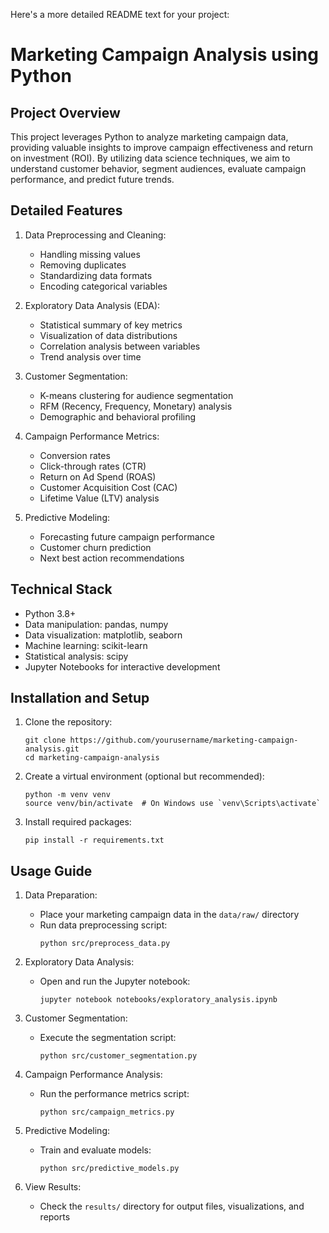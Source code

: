 Here's a more detailed README text for your project:

# Marketing Campaign Analysis using Python

## Project Overview
This project leverages Python to analyze marketing campaign data, providing valuable insights to improve campaign effectiveness and return on investment (ROI). By utilizing data science techniques, we aim to understand customer behavior, segment audiences, evaluate campaign performance, and predict future trends.

## Detailed Features
1. Data Preprocessing and Cleaning:
   - Handling missing values
   - Removing duplicates
   - Standardizing data formats
   - Encoding categorical variables

2. Exploratory Data Analysis (EDA):
   - Statistical summary of key metrics
   - Visualization of data distributions
   - Correlation analysis between variables
   - Trend analysis over time

3. Customer Segmentation:
   - K-means clustering for audience segmentation
   - RFM (Recency, Frequency, Monetary) analysis
   - Demographic and behavioral profiling

4. Campaign Performance Metrics:
   - Conversion rates
   - Click-through rates (CTR)
   - Return on Ad Spend (ROAS)
   - Customer Acquisition Cost (CAC)
   - Lifetime Value (LTV) analysis

5. Predictive Modeling:
   - Forecasting future campaign performance
   - Customer churn prediction
   - Next best action recommendations

## Technical Stack
- Python 3.8+
- Data manipulation: pandas, numpy
- Data visualization: matplotlib, seaborn
- Machine learning: scikit-learn
- Statistical analysis: scipy
- Jupyter Notebooks for interactive development

## Installation and Setup
1. Clone the repository:
   ```
   git clone https://github.com/yourusername/marketing-campaign-analysis.git
   cd marketing-campaign-analysis
   ```

2. Create a virtual environment (optional but recommended):
   ```
   python -m venv venv
   source venv/bin/activate  # On Windows use `venv\Scripts\activate`
   ```

3. Install required packages:
   ```
   pip install -r requirements.txt
   ```

## Usage Guide
1. Data Preparation:
   - Place your marketing campaign data in the `data/raw/` directory
   - Run data preprocessing script:
     ```
     python src/preprocess_data.py
     ```

2. Exploratory Data Analysis:
   - Open and run the Jupyter notebook:
     ```
     jupyter notebook notebooks/exploratory_analysis.ipynb
     ```

3. Customer Segmentation:
   - Execute the segmentation script:
     ```
     python src/customer_segmentation.py
     ```

4. Campaign Performance Analysis:
   - Run the performance metrics script:
     ```
     python src/campaign_metrics.py
     ```

5. Predictive Modeling:
   - Train and evaluate models:
     ```
     python src/predictive_models.py
     ```

6. View Results:
   - Check the `results/` directory for output files, visualizations, and reports
